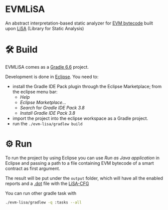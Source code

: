# EVMLiSA
An abstract interpretation-based static analyzer for [EVM bytecode](https://www.ethervm.io/) built upon [LiSA](https://unive-ssv.github.io/lisa/) (Library for Static Analysis)

# 🛠 Build
EVMLiSA comes as a [Gradle 6.6](https://gradle.org/releases/) project.

Development is done in [Eclipse](https://www.eclipse.org/downloads/).
You need to:
- install the Gradle IDE Pack plugin through the Eclipse Marketplace; from the eclipse menu bar:
  - *Help*
  - *Eclipse Marketplace...*
  - *Search* for *Gradle IDE Pack 3.8*
  - *Install Gradle IDE Pack 3.8*
- import the project into the eclipse workspace as a Gradle project.
- run the `./evm-lisa/gradlew build`

# ⚙️ Run
To run the project by using Eclipse you can use *Run as Java application* in Eclipse and passing a path to a file containing EVM bytecode of a smart contract as first argument.

The result will be put under the `output` folder, which will have all the enabled reports and a [.dot](https://en.wikipedia.org/wiki/DOT_(graph_description_language)) file with the [LiSA-CFG](https://unive-ssv.github.io/lisa/)

You can run other gradle task with
```bash
./evm-lisa/gradlew -q :tasks --all
```
